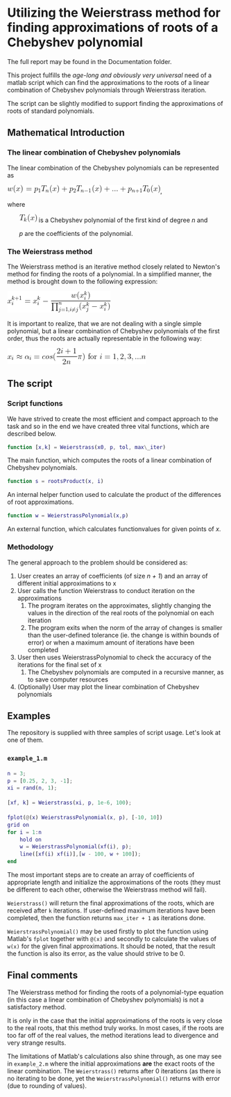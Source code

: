 # Utilizing the Weierstrass method for finding approximations of roots of a Chebyshev polynomial

The full report may be found in the Documentation folder.

This project fulfills the <em>age-long and obviously very universal</em> need of a matlab script which can find the approximations to the roots of a linear combination of Chebyshev polynomials through Weierstrass iteration.

The script can be slightly modified to support finding the approximations of roots of standard polynomials.

## Mathematical Introduction

### The linear combination of Chebyshev polynomials

The linear combination of the Chebyshev polynomials can be represented as

![Latex: Linear combination of Chebyshev polynomials](Documentation/images/1.gif), 

where 

&nbsp;&nbsp;&nbsp;&nbsp;&nbsp;&nbsp;&nbsp;![Latex: Chebyshev polynomial](Documentation/images/2.gif) is a Chebyshev polynomial of the first kind of degree <em>n</em> and

&nbsp;&nbsp;&nbsp;&nbsp;&nbsp;&nbsp;&nbsp;<em>p</em> are the coefficients of the polynomial.

### The Weierstrass method

The Weierstrass method is an iterative method closely related to Newton's method for finding the roots of a polynomial. In a simplified manner, the method is brought down to the following expression:

![Latex: Weierstrass method iteration](Documentation/images/3.gif)

It is important to realize, that we are not dealing with a single simple polynomial, but a linear combination of Chebyshev polynomials of the first order, thus the roots are actually representable in the following way:

![Latex: Chebyshev polynomial roots](Documentation/images/4.gif)

## The script

### Script functions

We have strived to create the most efficient and compact approach to the task and so in the end we have created three vital functions, which are described below.

```MATLAB
function [x,k] = Weierstrass(x0, p, tol, max\_iter)
``` 
The main function, which computes the roots of a linear combination of Chebyshev polynomials.

```MATLAB
function s = rootsProduct(x, i)
```
An internal helper function used to calculate the product of the differences of root approximations.

```MATLAB
function w = WeierstrassPolynomial(x,p)
```
An external function, which calculates functionvalues for given points of <em>x</em>.

### Methodology

The general approach to the problem should be considered as:

1. User creates an array of coefficients (of size <em>n + 1</em>) and an array of different initial approximations to x
2. User calls the function Weierstrass to conduct iteration on the approximations
    1. The program iterates on the approximates, slightly changing the values in the direction of the real roots of the polynomial on each iteration
    2. The program exits when the norm of the array of changes is smaller than the user-defined tolerance (ie. the change is within bounds of error) or when a maximum amount of iterations have been completed
3. User then uses WeierstrassPolynomial to check the accuracy of the iterations for the final set of x
    1. The Chebyshev polynomials are computed in a recursive manner, as to save computer resources
4. (Optionally) User may plot the linear combination of Chebyshev polynomials

## Examples

The repository is supplied with three samples of script usage. Let's look at one of them.

### `example_1.m`

```MATLAB
n = 3;
p = [0.25, 2, 3, -1];
xi = rand(n, 1);

[xf, k] = Weierstrass(xi, p, 1e-6, 100);

fplot(@(x) WeierstrassPolynomial(x, p), [-10, 10])
grid on
for i = 1:n
    hold on 
    w = WeierstrassPolynomial(xf(i), p);
    line([xf(i) xf(i)],[w - 100, w + 100]);
end
```

The most important steps are to create an array of coefficients of appropriate length and initialize the approximations of the roots (they must be different to each other, otherwise the Weierstrass method will fail).

`Weierstrass()` will return the final approximations of the roots, which are received after `k` iterations. If user-defined maximum iterations have been completed, then the function returns `max_iter + 1` as iterations done.

`WeierstrassPolynomial()` may be used firstly to plot the function using Matlab's `fplot` together with `@(x)` and secondly to calculate the values of `w(x)` for the given final approximations. It should be noted, that the result the function is also its error, as the value should strive to be 0.

## Final comments

The Weierstrass method for finding the roots of a polynomial-type equation (in this case a linear combination of Chebyshev polynomials) is not a satisfactory method.

It is only in the case that the initial approximations of the roots is very close to the real roots, that this method truly works. In most cases, if the roots are too far off of the real values, the method iterations lead to divergence and very strange results.

The limitations of Matlab's calculations also shine through, as one may see in `example_2.m` where the initial approximations <strong>are</strong> the exact roots of the linear combination. The `Weierstrass()` returns after 0 iterations (as there is no iterating to be done, yet the `WeierstrassPolynomial()` returns with error (due to rounding of values).
